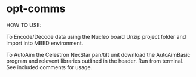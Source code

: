 opt-comms
=========
HOW TO USE:

To Encode/Decode data using the Nucleo board Unzip 
project folder and import into MBED environment.

To AutoAim the Celestron NexStar pan/tilt unit
download the AutoAimBasic program and relevent libraries
outlined in the header. Run from terminal. 
See included comments for usage.

